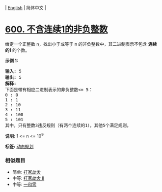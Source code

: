 | [English](README_EN.md) | 简体中文 |

# [600. 不含连续1的非负整数](https://leetcode-cn.com/problems/non-negative-integers-without-consecutive-ones)
<p>给定一个正整数 n，找出小于或等于 n 的非负整数中，其二进制表示不包含&nbsp;<strong>连续的1&nbsp;</strong>的个数。</p>

<p><strong>示例 1:</strong></p>

<pre><strong>输入:</strong> 5
<strong>输出:</strong> 5
<strong>解释:</strong> 
下面是带有相应二进制表示的非负整数&lt;= 5：
0 : 0
1 : 1
2 : 10
3 : 11
4 : 100
5 : 101
其中，只有整数3违反规则（有两个连续的1），其他5个满足规则。</pre>

<p><strong>说明:</strong> 1 &lt;= n &lt;= 10<sup>9</sup></p>

**标签:**  [动态规划](https://leetcode-cn.com/tag/dynamic-programming) 
 ### 相似题目
- 简单:	[打家劫舍](https://leetcode-cn.com/problems/house-robber) 
- 中等:	[打家劫舍 II](https://leetcode-cn.com/problems/house-robber-ii) 
- 中等:	[一和零](https://leetcode-cn.com/problems/ones-and-zeroes) 
